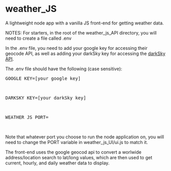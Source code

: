 # weather_JS

A lightweight node app with a vanilla JS front-end for getting weather data.

NOTES:
For starters, in the root of the weather_js_API directory, you will need to create a file called .env

In the .env file, you need to add your google key for accessing their geocode API, as well as adding your darkSky key for accessing the <a href="https://darksky.net/dev/docs">darkSky API</a>.

The .env file should have the following (case sensitive):

<pre>GOOGLE_KEY=[your google key]</pre><br>
<pre>DARKSKY_KEY=[your darkSky key]</pre><br>
<pre>WEATHER_JS_PORT=<any port></pre><br>

Note that whatever port you choose to run the node application on, you will need to change the PORT variable in weather_js_UI/ui.js to match it.

The front-end uses the google geocod api to convert a worlwide address/location search to lat/long values, which are then used to get current, hourly, and daily weather data to display.
